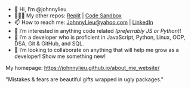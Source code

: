 - 👋 Hi, I’m @johnnylieu
- 👨🏼‍💻 My other repos: [Replit](https://replit.com/@JohnnyLieu) | [Code Sandbox](https://codesandbox.io/dashboard/recent?workspace=480900de-b9b8-483c-86d5-3f78ace6dd61)
- 📫 How to reach me: JohnnyLieu@yahoo.com | [LinkedIn](https://www.linkedin.com/in/johnny-lieu/)
- 👀 I’m interested in anything code related _(preferrably JS or Python)_!
- 🌱 I’m a developer who is proficient in JavaScript, Python, Linux, OOP, DSA, Git & GitHub, and SQL.
- 🤝 I’m looking to collaborate on anything that will help me grow as a developer! Show me something new!

My homepage: https://johnnylieu.github.io/about_me_website/

"Mistakes & fears are beautiful gifts wrapped in ugly packages."

<!---
johnnylieu/johnnylieu is a ✨ special ✨ repository because its `README.md` (this file) appears on your GitHub profile.
You can click the Preview link to take a look at your changes.
--->
